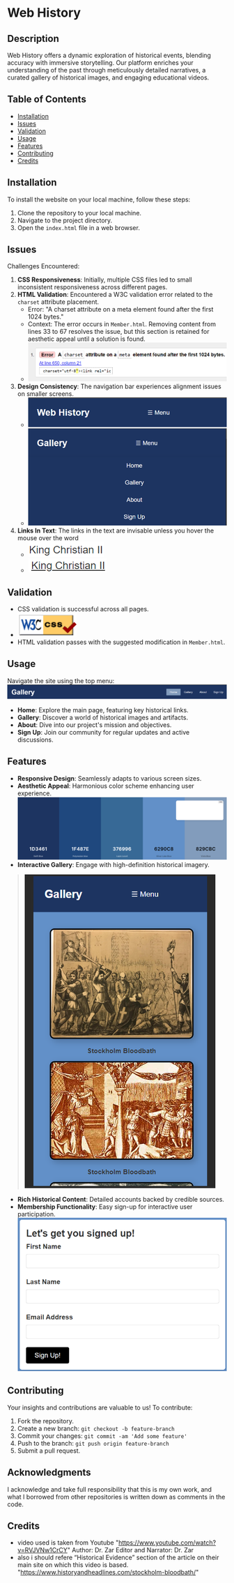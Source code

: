 # Web History

## Description
Web History offers a dynamic exploration of historical events, blending accuracy with immersive storytelling. Our platform enriches your understanding of the past through meticulously detailed narratives, a curated gallery of historical images, and engaging educational videos.

## Table of Contents
- [Installation](#installation)
- [Issues](#issues)
- [Validation](#validation)
- [Usage](#usage)
- [Features](#features)
- [Contributing](#contributing)
- [Credits](#credits)

## Installation
To install the website on your local machine, follow these steps:
1. Clone the repository to your local machine.
2. Navigate to the project directory.
3. Open the `index.html` file in a web browser.

## Issues
Challenges Encountered:
1. **CSS Responsiveness**: Initially, multiple CSS files led to small inconsistent responsiveness across different pages.
2. **HTML Validation**: Encountered a W3C validation error related to the `charset` attribute placement.
   - Error: "A charset attribute on a meta element found after the first 1024 bytes."
   - Context: The error occurs in `Member.html`. Removing content from lines 33 to 67 resolves the issue, but this section is retained for aesthetic appeal until a solution is found.
   - ![Charset Issue](assets/read.images/issue.png)
3. **Design Consistency**: The navigation bar experiences alignment issues on smaller screens.
   - ![Navigation Issue](assets/read.images/issueNav.png)
   - ![Navigation Issue Continued](assets/read.images/issueNav2.png)
4. **Links In Text**: The links in the text are invisable unless you hover the mouse over the word
    - ![Navigation Issue Continued](assets/read.images/nounderscore.png)
    - ![Navigation Issue Continued](assets/read.images/underscore.png)

## Validation
- CSS validation is successful across all pages.
 - ![Css Validation](assets/read.images/Validation.png)
- HTML validation passes with the suggested modification in `Member.html`.

## Usage
Navigate the site using the top menu:
  ![Header Navigation](assets/read.images/header.png)
- **Home**: Explore the main page, featuring key historical links.
- **Gallery**: Discover a world of historical images and artifacts.
- **About**: Dive into our project's mission and objectives.
- **Sign Up**: Join our community for regular updates and active discussions.

## Features
- **Responsive Design**: Seamlessly adapts to various screen sizes.
- **Aesthetic Appeal**: Harmonious color scheme enhancing user experience.
  ![Color Scheme](assets/read.images/color.png)
- **Interactive Gallery**: Engage with high-definition historical imagery.
>![Interactive Gallery](assets/read.images/gallery.png)
- **Rich Historical Content**: Detailed accounts backed by credible sources.
- **Membership Functionality**: Easy sign-up for interactive user participation.
  ![Color Scheme](assets/read.images/signUp1.png)

## Contributing
Your insights and contributions are valuable to us! To contribute:
1. Fork the repository.
2. Create a new branch: `git checkout -b feature-branch`
3. Commit your changes: `git commit -am 'Add some feature'`
4. Push to the branch: `git push origin feature-branch`
5. Submit a pull request.

## Acknowledgments
I acknowledge and take full responsibility that this is my own work, and what I borrowed from other repositories is written down as comments in the code.

## Credits
- video used is taken from Youtube "https://www.youtube.com/watch?v=RVJVNw1CrCY"
 Author: Dr. Zar
 Editor and Narrator: Dr. Zar
- also i should refere “Historical Evidence” section of the article on their main site on which this video is based. "https://www.historyandheadlines.com/stockholm-bloodbath/"